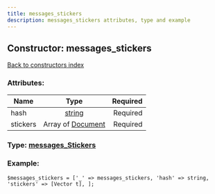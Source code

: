 ```yaml
---
title: messages_stickers
description: messages_stickers attributes, type and example
---
```

## Constructor: messages\_stickers  
[Back to constructors index](index.md)



### Attributes:

| Name     |    Type       | Required |
|----------|:-------------:|---------:|
|hash|[string](../types/string.md) | Required|
|stickers|Array of [Document](../types/Document.md) | Required|



### Type: [messages\_Stickers](../types/messages_Stickers.md)


### Example:

```
$messages_stickers = ['_' => messages_stickers, 'hash' => string, 'stickers' => [Vector t], ];
```